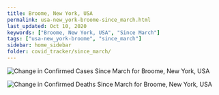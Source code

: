 ```yaml
---
title: Broome, New York, USA
permalink: usa-new_york-broome-since_march.html
last_updated: Oct 10, 2020
keywords: ["Broome, New York, USA", "Since March"]
tags: ["usa-new_york-broome", "since_march"]
sidebar: home_sidebar
folder: covid_tracker/since_march/
---
```


![Change in Confirmed Cases Since March for Broome, New York, USA](images/graphs/usa-new_york-broome-delta_confirmed-since_march_graph.png)

![Change in Confirmed Deaths Since March for Broome, New York, USA](images/graphs/usa-new_york-broome-delta_deaths-since_march_graph.png)
